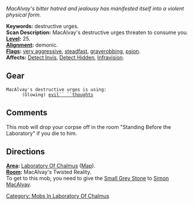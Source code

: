 *MacAlvay's bitter hatred and jealousy has manifested itself into a
violent physical form.*

**Keywords:** destructive urges.  
**Scan Description:** MacAlvay's destructive urges threaten to consume
you.  
**[Level](Level.md "wikilink"):** 25.  
**[Alignment](Alignment.md "wikilink"):** demonic.  
**[Flags](:Category:_Mob_Types.md "wikilink"):** [very
aggressive](Aggressive_Mobs.md "wikilink"),
[steadfast](Sentinel_Mobs.md "wikilink"),
[graverobbing](Graverobbing_Mobs.md "wikilink"),
[psion](Spellcasting_Mobs.md "wikilink").  
**Affects:** [Detect Invis](Detect_Invis "wikilink"), [Detect
Hidden](Detect_Hidden "wikilink"),
[Infravision](Infravision "wikilink").  

## Gear

`MacAlvay's destructive urges is using:`  
<worn on head>`      (Glowing) `[`evil`` ``thoughts`](Evil_Thoughts.md "wikilink")

## Comments

This mob will drop your corpse off in the room "Standing Before the
Laboratory" if you die to him.

## Directions

**[Area](:Category:_Areas.md "wikilink"):** [ Laboratory Of
Chalmus](:Category:_Laboratory_Of_Chalmus.md "wikilink")
([Map](Laboratory_Of_Chalmus_Map.md "wikilink")).  
**[Room](:Category:_Rooms.md "wikilink"):** MacAlvay's Twisted
Reality.  
To get to this mob, you need to give the [Small Grey
Stone](Small_Grey_Stone "wikilink") to [Simon
MacAlvay](Simon_MacAlvay "wikilink").

[Category: Mobs In Laboratory Of
Chalmus](Category:_Mobs_In_Laboratory_Of_Chalmus "wikilink")

